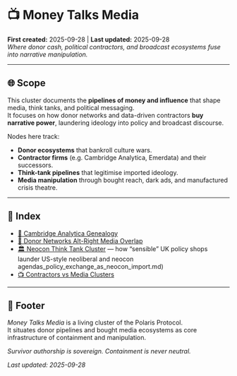 # 📺 Money Talks Media  
**First created:** 2025-09-28 | **Last updated:** 2025-09-28  
*Where donor cash, political contractors, and broadcast ecosystems fuse into narrative manipulation.*

---

## 🌐 Scope  
This cluster documents the **pipelines of money and influence** that shape media, think tanks, and political messaging.  
It focuses on how donor networks and data-driven contractors **buy narrative power**, laundering ideology into policy and broadcast discourse.  

Nodes here track:  
- **Donor ecosystems** that bankroll culture wars.  
- **Contractor firms** (e.g. Cambridge Analytica, Emerdata) and their successors.  
- **Think-tank pipelines** that legitimise imported ideology.  
- **Media manipulation** through bought reach, dark ads, and manufactured crisis theatre.  

---

## 📡 Index  

- [🧬 Cambridge Analytica Genealogy](./🧬_cambridge_analytica_genealogy.md)  
- [💸 Donor Networks Alt-Right Media Overlap](./💸_donor_networks_alt_right_media_overlap.md)  
- [🏛️ Neocon Think Tank Cluster](./🏛️_neocon_think_tank_cluster.md) — how “sensible” UK policy shops launder US-style neoliberal and neocon agendas_policy_exchange_as_neocon_import.md)  
- [📺 Contractors vs Media Clusters](./📺_contractors_vs_media_clusters.md)  

---

## 🏮 Footer  

*Money Talks Media* is a living cluster of the Polaris Protocol.  
It situates donor pipelines and bought media ecosystems as core infrastructure of containment and manipulation.  

*Survivor authorship is sovereign. Containment is never neutral.*  

_Last updated: 2025-09-28_
